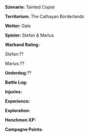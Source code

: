 **Szenario:** Tainted Copse

**Territorium:** The Cathayan Borderlands

**Wetter:** Gale

**Spieler:** Stefan & Marius

**Warband Rating:**

Stefan:?? 

Marius:?? 

**Underdog:**?? 

**Battle Log:**

**Injuries:**

**Experience:**

**Exploration:**

**Henchmen XP:**

**Campagne Points:**
